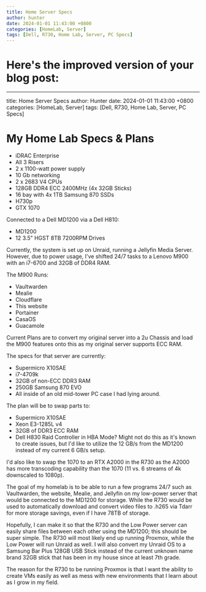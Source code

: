 ```yaml
---
title: Home Server Specs
author: hunter
date: 2024-01-01 11:43:00 +0800
categories: [HomeLab, Server]
tags: [Dell, R730, Home Lab, Server, PC Specs]
---
```


# Here's the improved version of your blog post:

---
title: Home Server Specs
author: Hunter
date: 2024-01-01 11:43:00 +0800
categories: [HomeLab, Server]
tags: [Dell, R730, Home Lab, Server, PC Specs]

# My Home Lab Specs & Plans

- iDRAC Enterprise
- All 3 Risers 
- 2 x 1100-watt power supply
- 10 Gb networking 
- 2 x 2683 V4 CPUs 
- 128GB DDR4 ECC 2400MHz (4x 32GB Sticks) 
- 16 bay with 4x 1TB Samsung 870 SSDs
- H730p
- GTX 1070

Connected to a Dell MD1200 via a Dell H810:
- MD1200
- 12 3.5" HGST 8TB 7200RPM Drives

Currently, the system is set up on Unraid, running a Jellyfin Media Server. However, due to power usage, I've shifted 24/7 tasks to a Lenovo M900 with an i7-6700 and 32GB of DDR4 RAM.

The M900 Runs:
- Vaultwarden
- Mealie
- Cloudflare
- This website
- Portainer
- CasaOS
- Guacamole

Current Plans are to convert my original server into a 2u Chassis and load the M900 features onto this as my original server supports ECC RAM.

The specs for that server are currently:
- Supermicro X10SAE
- i7-4709k
- 32GB of non-ECC DDR3 RAM
- 250GB Samsung 870 EVO
- All inside of an old mid-tower PC case I had lying around.

The plan will be to swap parts to:
- Supermicro X10SAE
- Xeon E3-1285L v4
- 32GB of DDR3 ECC RAM
- Dell H830 Raid Controller in HBA Mode? Might not do this as it's known to create issues, but I'd like to utilize the 12 GB/s from the MD1200 instead of my current 6 GB/s setup.

I'd also like to swap the 1070 to an RTX A2000 in the R730 as the A2000 has more transcoding capability than the 1070 (11 vs. 6 streams of 4k downscaled to 1080p).

The goal of my homelab is to be able to run a few programs 24/7 such as Vaultwarden, the website, Mealie, and Jellyfin on my low-power server that would be connected to the MD1200 for storage. While the R730 would be used to automatically download and convert video files to .h265 via Tdarr for more storage savings, even if I have 78TB of storage.

Hopefully, I can make it so that the R730 and the Low Power server can easily share files between each other using the MD1200; this should be super simple. The R730 will most likely end up running Proxmox, while the Low Power will run Unraid as well. I will also convert my Unraid OS to a Samsung Bar Plus 128GB USB Stick instead of the current unknown name brand 32GB stick that has been in my house since at least 7th grade.

The reason for the R730 to be running Proxmox is that I want the ability to create VMs easily as well as mess with new environments that I learn about as I grow in my field.
